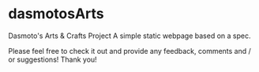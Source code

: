 # dasmotosArts
Dasmoto's Arts & Crafts Project
A simple static webpage based on a spec.

Please feel free to check it out and provide any feedback, comments and / or suggestions!
Thank you!
